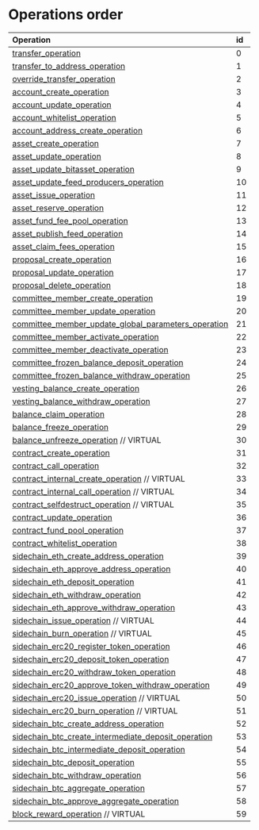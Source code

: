 # Operations order

| Operation | id |
| :--- | :--- |
|[transfer\_operation](asset-transfer.md#transfer_operation)|0|
|[transfer\_to\_address\_operation](asset-transfer.md#transfer_to_address_operation)|1|
|[override\_transfer\_operation](asset-transfer.md#override_transfer_operation)|2|
|[account\_create\_operation](account-management.md#account_create_operation)|3|
|[account\_update\_operation](account-management.md#account_update_operation)|4|
|[account\_whitelist\_operation](account-management.md#account_whitelist_operation)|5|
|[account\_address\_create\_operation](account-management.md#account_address_create_operation)|6|
|[asset\_create\_operation](asset-management.md#asset_create_operation)|7|
|[asset\_update\_operation](asset-management.md#asset_update_operation)|8|
|[asset\_update\_bitasset\_operation](asset-management.md#asset_update_bitasset_operation)|9|
|[asset\_update\_feed\_producers\_operation](asset-management.md#asset_update_feed_producers_operation)|10|
|[asset\_issue\_operation](asset-management.md#asset_issue_operation)|11|
|[asset\_reserve\_operation](asset-management.md#asset_reserve_operation)|12|
|[asset\_fund\_fee\_pool\_operation](asset-management.md#asset_fund_fee_pool_operation)|13|
|[asset\_publish\_feed\_operation](asset-management.md#asset_publish_feed_operation)|14|
|[asset\_claim\_fees\_operation](asset-management.md#asset_claim_fees_operation)|15|
|[proposal\_create\_operation](proposals.md#proposal_create_operation)|16|
|[proposal\_update\_operation](proposals.md#proposal_update_operation) |17|
|[proposal\_delete\_operation](proposals.md#proposal_delete_operation)|18|
|[committee\_member\_create\_operation](committee-member.md#committee_member_create_operation)|19|
|[committee\_member\_update\_operation](committee-member.md#committee_member_update_operation)|20|
|[committee\_member\_update\_global\_parameters\_operation](committee-member.md#committee_member_update_global_parameters_operation)|21|
|[committee\_member\_activate\_operation](committee-member.md#committee_member_activate_operation)|22|
|[committee\_member\_deactivate\_operation](committee-member.md#committee_member_deactivate_operation)|23|
|[committee\_frozen\_balance\_deposit\_operation](committee-member.md#committee_frozen_balance_deposit_operation)|24|
|[committee\_frozen\_balance\_withdraw\_operation](committee-member.md#committee_frozen_balance_withdraw_operation)|25|
|[vesting\_balance\_create\_operation](vesting-balances.md#vesting_balance_create_operation)|26|
|[vesting\_balance\_withdraw\_operation](vesting-balances.md#vesting_balance_withdraw_operation)|27|
|[balance\_claim\_operation](balance-object.md#balance_claim_operation)|28|
|[balance\_freeze\_operation](balance-object.md#balance_freeze_operation)|29|
|[balance\_unfreeze\_operation](balance-object.md#balance_unfreeze_operation) // VIRTUAL|30|
|[contract\_create\_operation](contracts.md#contract_create_operation)|31|
|[contract\_call\_operation](contracts.md#contract_call_operation)|32|
|[contract\_internal\_create\_operation](contracts.md#contract_internal_create_operation) // VIRTUAL|33|
|[contract\_internal\_call\_operation](contracts.md#contract_internal_call_operation) // VIRTUAL|34|
|[contract\_selfdestruct\_operation](contracts.md#contract_selfdestruct_operation) // VIRTUAL|35|
|[contract\_update\_operation](contracts.md#contract_update_operation)|36|
|[contract\_fund\_pool\_operation](contracts.md#contract_fund_pool_operation)|37|
|[contract\_whitelist\_operation](contracts.md#contract_whitelist_operation)|38|
|[sidechain\_eth\_create\_address\_operation](sidechain.md#sidechain_eth_create_address_operation)|39|
|[sidechain\_eth\_approve\_address\_operation](sidechain.md#sidechain_eth_approve_address_operation)|40|
|[sidechain\_eth\_deposit\_operation](sidechain.md#sidechain_eth_deposit_operation)|41|
|[sidechain\_eth\_withdraw\_operation](sidechain.md#sidechain_eth_withdraw_operation)|42|
|[sidechain\_eth\_approve\_withdraw\_operation](sidechain.md#sidechain_eth_approve_withdraw_operation)|43|
|[sidechain\_issue\_operation](sidechain.md#sidechain_issue_operation) // VIRTUAL|44|
|[sidechain\_burn\_operation](sidechain.md#sidechain_burn_operation) // VIRTUAL|45|
|[sidechain\_erc20\_register\_token\_operation](sidechain.md#sidechain_erc20_register_token_operation)|46|
|[sidechain\_erc20\_deposit\_token\_operation](sidechain.md#sidechain_erc20_deposit_token_operation)|47|
|[sidechain\_erc20\_withdraw\_token\_operation](sidechain.md#sidechain_erc20_withdraw_token_operation)|48|
|[sidechain\_erc20\_approve\_token\_withdraw\_operation](sidechain.md#sidechain_erc20_approve_token_withdraw_operation)|49|
|[sidechain\_erc20\_issue\_operation](sidechain.md#sidechain_erc20_issue_operation) // VIRTUAL|50|
|[sidechain\_erc20\_burn\_operation](sidechain.md#sidechain_erc20_burn_operation) // VIRTUAL|51|
|[sidechain\_btc\_create\_address\_operation](sidechain.md#sidechain_btc_create_address_operation)|52|
|[sidechain\_btc\_create\_intermediate\_deposit\_operation](sidechain.md#sidechain_btc_create_intermediate_deposit_operation)|53|
|[sidechain\_btc\_intermediate\_deposit\_operation](sidechain.md#sidechain_btc_intermediate_deposit_operation)|54|
|[sidechain\_btc\_deposit\_operation](sidechain.md#sidechain_btc_deposit_operation)|55|
|[sidechain\_btc\_withdraw\_operation](sidechain.md#sidechain_btc_withdraw_operation)|56|
|[sidechain\_btc\_aggregate\_operation](sidechain.md#sidechain_btc_aggregate_operation)|57|
|[sidechain\_btc\_approve\_aggregate\_operation](sidechain.md#sidechain_btc_approve_aggregate_operation)|58|
|[block\_reward\_operation](/api-reference/echo-operations/block-reward.md#block_reward_operation) // VIRTUAL|59|
